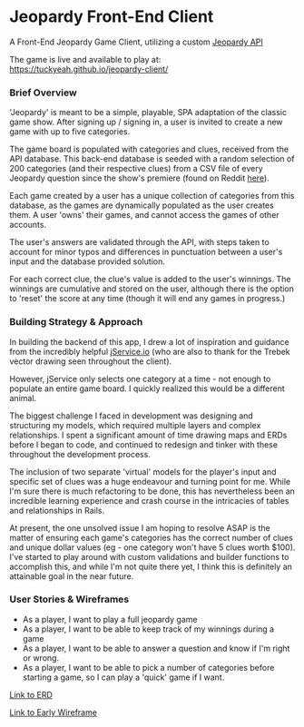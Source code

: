 # Jeopardy Front-End Client

A Front-End Jeopardy Game Client, utilizing a custom [Jeopardy API](https://github.com/tuckyeah/jeopardy-api)

The game is live and available to play at:
<br/>
https://tuckyeah.github.io/jeopardy-client/

### Brief Overview

'Jeopardy' is meant to be a simple, playable, SPA adaptation of the classic game show. After signing up / signing in, a user is invited to create a new game with up to five categories.

The game board is populated with categories and clues, received from the API database. This back-end database is seeded with a random selection of 200 categories (and their respective clues) from a CSV file of every Jeopardy question since the show's premiere (found on Reddit [here](https://www.reddit.com/r/datasets/comments/1uyd0t/200000_jeopardy_questions_in_a_json_file/?st=itkburb0&sh=fed7e744)).

Each game created by a user has a unique collection of categories from this database, as the games are dynamically populated as the user creates them. A user 'owns' their games, and cannot access the games of other accounts.

The user's answers are validated through the API, with steps taken to account for minor typos and differences in punctuation between a user's input and the database provided solution.

For each correct clue, the clue's value is added to the user's winnings. The winnings are cumulative and stored on the user, although there is the option to 'reset' the score at any time (though it will end any games in progress.)


### Building Strategy & Approach

In building the backend of this app, I drew a lot of inspiration and guidance from the incredibly helpful [jService.io](http://jservice.io/) (who are also to thank for the Trebek vector drawing seen throughout the client).

However, jService only selects one category at a time - not enough to populate an entire game board. I quickly realized this would be a different animal.

The biggest challenge I faced in development was designing and structuring my models, which required multiple layers and complex relationships. I spent a significant amount of time drawing maps and ERDs before I began to code, and continued to redesign and tinker with these throughout the development process.

The inclusion of two separate 'virtual' models for the player's input and specific set of clues was a huge endeavour and turning point for me. While I'm sure there is much refactoring to be done, this has nevertheless been an incredible learning experience and crash course in the intricacies of tables and relationships in Rails.

At present, the one unsolved issue I am hoping to resolve ASAP is the matter of ensuring each game's categories has the correct number of clues and unique dollar values (eg - one category won't have 5 clues worth $100). I've started to play around with custom validations and builder functions to accomplish this, and while I'm not quite there yet, I think this is definitely an attainable goal in the near future.

### User Stories & Wireframes

- As a player, I want to play a full jeopardy game
- As a player, I want to be able to keep track of my winnings during a game
- As a player, I want to be able to answer a question and know if I'm right or wrong.
- As a player, I want to be able to pick a number of categories before starting a game, so I can play a 'quick' game if I want.

[Link to ERD](https://docs.google.com/drawings/d/1xK-dUKOK3-OUfcaeHzfsZcUjdpGg2neaxDWH23nHLMY/edit?usp=sharing)
<br />

[Link to Early Wireframe](https://docs.google.com/drawings/d/1z4qt1TeOHFHRrCau3mm7fQ_22rmmpFWq-HJwp2LVnF0/edit?usp=sharing)
